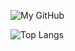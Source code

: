 ![My GitHub](https://github-readme-stats.vercel.app/api?username=OB-UNISA&count_private=true&show_icons=true&include_all_commits=true)

![Top Langs](https://github-readme-stats.vercel.app/api/top-langs/?username=OB-UNISA&hide=html,javascript,css&count_private=true&show_icons=true&layout=compact)

